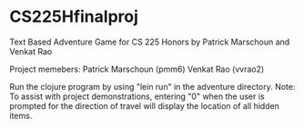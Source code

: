 # CS225Hfinalproj
Text Based Adventure Game for CS 225 Honors by Patrick Marschoun and Venkat Rao

Project memebers:
    Patrick Marschoun (pmm6)
    Venkat Rao (vvrao2)

Run the clojure program by using "lein run" in the adventure directory. 
Note: To assist with project demonstrations, entering "0" when the user is prompted for the direction of travel will display the location of all hidden items.


